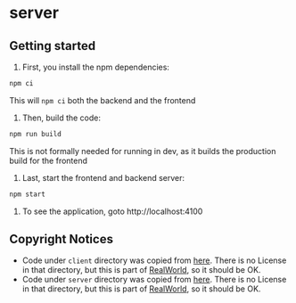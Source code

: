 # server

## Getting started

1. First, you install the npm dependencies:

```sh
npm ci
```

This will `npm ci` both the backend and the frontend

1. Then, build the code:

```sh
npm run build
```

This is not formally needed for running in dev, as it builds the production build for the frontend

1. Last, start the frontend and backend server:

```sh
npm start
```

1. To see the application, goto http://localhost:4100

## Copyright Notices

- Code under `client` directory was copied from [here](https://github.com/gothinkster/react-redux-realworld-example-app).
  There is no License in that directory, but this is part of [RealWorld](https://github.com/gothinkster/realworld),
  so it should be OK.
- Code under `server` directory was copied from [here](https://github.com/devinivy/hapipal-realworld-example-app).
  There is no License in that directory, but this is part of [RealWorld](https://github.com/gothinkster/realworld),
  so it should be OK.

